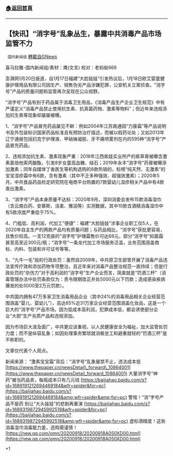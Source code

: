 ###  [:house:返回首頁](https://github.com/ourhimalayas/txt)
---

## 【快讯】“消字号”乱象丛生，暴露中共消毒产品市场监管不力
` 国内新闻组` [轉載自GNews](https://gnews.org/zh-hans/785210/)

喜马拉雅-国内新闻组/素材：鹰(文言) 校对：老蚂蚁666

澎湃网1月20日报道，自1月17日福建“大脸娃娃”引发热议后，1月18日欧艾婴童健康护理用品有限公司因生产、销售伪劣产品涉嫌犯罪，公安机关立案侦查。“消字号”产品的质量问题和监管再次呈现在公众视野。

“消字号”产品有别于药品属于消毒卫生用品，《消毒产品生产企业卫生规范》中有严谨定义“消毒产品禁止使用抗生素、抗真菌药物、激素等物料”；但近年来违规添加抗生素等现象却屡屡被曝。

1、“消字号”产品冒充药品屡见不鲜：例如2004年江苏南通因“力康霜”等产品说明书及外包装标识国家药品标准且有预防治疗描述，而被以假药论处；又如2013年辽宁通报包括妇克宁护理液、甲硝锉凝胶、牙不痛喷雾剂在内的595种“消字号”产品冒充药品。

2、违规添加抗生素、激素现象严重：2018年江西紫娃实业所产的紫草膏被曝含激素氯倍他索丙酸酯，引发8岁女童高血糖、结石；2019年永丰“消字号”药膏被曝添加激素；同年自媒体丁香医生等机构选购的8款热销的，标榜“纯天然、无激素”的宝宝湿疹霜中有6款，含有激素（其中不乏多种强效、超强效激素）；2020年5月，中共食品药品检定研究院在电商平台购置的7款婴幼儿湿疹相关产品中有4款查出激素。

3、“消字号”产品本身质量不达标：2020年9月，深圳消委会发布15款消毒湿巾（含云南白药、安慕斯、洁柔、雅润等）实测数据，其中10款含酒精消毒湿巾中有5款浓度严重低于75%。

4、门槛低、高利润，代加工“便捷”：福建“大脸娃娃”涉事企业职工仅5人，在2020年自主生产的两款产品均有质量问题；与药品相比，“消字号”获批更容易，且售价较高。一支12克装的“消字号”护理霜售价可达68元，部分“消字号”抑菌霜甚至高至近300元/瓶；“消字号”一条龙代加工市场服务泛滥，业务范围涵盖商标、内料、包装和许可证号等等。

5、“九牛一毛”般的行政处罚：虽然自2009年，中共原卫生部曾开展了消毒产品违法宣传疗效和添加药物专项整治，且近年来对消毒产品整治规范一直持续；但是行政处罚的“杀伤力”对于高利润的“消字号”生产企业而言，简直就是“罚酒三杯”（消毒管理办法中处罚条款仅为：责令限期改正并处5000元以下罚款；造成感染疾病爆发的处5000至2万元罚款）。

中共国内拥有47万多家卫生消毒用品企业（其中24%的消毒用品相关企业经营范围涵盖“婴儿、婴幼儿”），高达65%近31万家企业经营范围涵盖化妆品，这是一个巨大的“消字号”产品市场。因为低成本高利润，犯罪成本低，都会诱使部分企业“大胆”生产劣质产品和违规添加。

因为市场巨大泼及面广，中共更应该重视，以人民健康安全为福祉，加大监管处罚力度；而不是纵容乱象；如因处理事务繁琐就消极怠工和避重就轻的“罚酒三杯”是不称职的。

文章仅代表个人观点。

新闻来源：
“激素宝宝霜”背后：“消字号”乱象屡禁不止，违法成本低
[https://www.thepaper.cn/newsDetail\_forward\_10864001](https://www.thepaper.cn/newsDetail_forward_10864001)
大量消字号“神药”被当药品卖，每瓶成本只有几元钱
[https://baijiahao.baidu.com/s?id=1689191212694469184&wfr=spider&for=pc](https://baijiahao.baidu.com/s?id=1689191212694469184&amp;wfr=spider&amp;for=pc)
警惕！“消”字号产品不是药 别让“大头娃娃”的悲剧再重演
[https://baijiahao.baidu.com/s?id=1689319872945992518&wfr=spider&for=pc](https://baijiahao.baidu.com/s?id=1689319872945992518&amp;wfr=spider&amp;for=pc)
虚标酒精度！这些消毒湿巾消毒能力差，选购需谨慎！
[https://new.qq.com/omn/20200918/20200918A050XD00.html](https://new.qq.com/omn/20200918/20200918A050XD00.html)



+1
